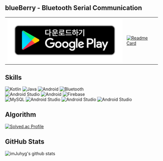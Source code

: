 ## blueBerry - Bluetooth Serial Communication
|||
|-|-|
|[![badge](./google-play-badge-1.png)](https://play.google.com/store/apps/details?id=com.limjuhyg.blueberry)|[![Readme Card](https://github-readme-stats.vercel.app/api/pin/?username=imJuhyg&repo=Android-blueBerry-remotecontroller)](https://github.com/imJuhyg/Android-blueBerry-remotecontroller)|



## Skills
![Kotlin](https://img.shields.io/badge/Kotlin-7F52FF.svg?&style=for-the-badge&logo=Kotlin&logoColor=white)
![Java](https://img.shields.io/badge/Java-FC4C02.svg?&style=for-the-badge&logo=Java&logoColor=white)
![Android](https://img.shields.io/badge/Android-3DDC84.svg?&style=for-the-badge&logo=Android&logoColor=white)
![Bluetooth](https://img.shields.io/badge/Bluetooth%20API-0082FC.svg?&style=for-the-badge&logo=Bluetooth&logoColor=white)  
![Android Studio](https://img.shields.io/badge/MVVM-40D1F5.svg?&style=for-the-badge&logo=AndroidStudio&logoColor=white)
![Android](https://img.shields.io/badge/Room%20Database-FF9E0F.svg?&style=for-the-badge&logo=Android&logoColor=white)
![Firebase](https://img.shields.io/badge/Firebase%20Storage-FFCA28.svg?&style=for-the-badge&logo=Firebase&logoColor=white)  
![MySQL](https://img.shields.io/badge/MySQL-4479A1.svg?&style=for-the-badge&logo=MySQL&logoColor=white)
![Android Studio](https://img.shields.io/badge/Coroutines-C70D2C.svg?&style=for-the-badge&logo=AndroidStudio&logoColor=white)
![Android Studio](https://img.shields.io/badge/Retrofit-428813.svg?&style=for-the-badge&logo=AndroidStudio&logoColor=white)
![Android Studio](https://img.shields.io/badge/glide-5E6AD2.svg?&style=for-the-badge&logo=AndroidStudio&logoColor=white)

## Algorithm
[![Solved.ac Profile](http://mazassumnida.wtf/api/v2/generate_badge?boj=limjuhyg)](https://solved.ac/limjuhyg/)


## GitHub Stats
![imJuhyg's github stats](https://github-readme-stats.vercel.app/api?username=imJuhyg&show_icons=true&theme=cobalt)
